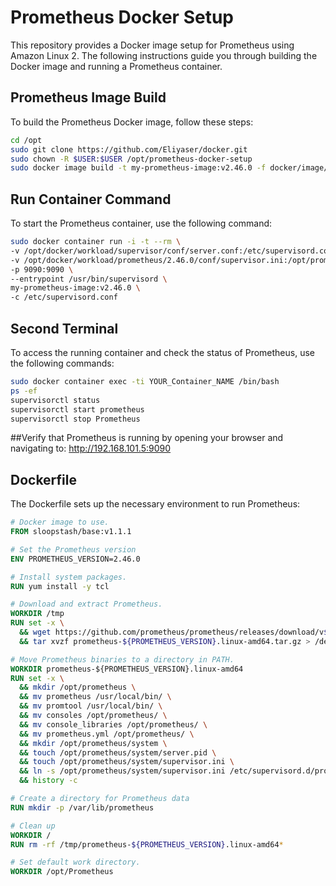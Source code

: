 
# Prometheus Docker Setup

This repository provides a Docker image setup for Prometheus using Amazon Linux 2. The following instructions guide you through building the Docker image and running a Prometheus container.

## Prometheus Image Build

To build the Prometheus Docker image, follow these steps:

```sh
cd /opt
sudo git clone https://github.com/Eliyaser/docker.git
sudo chown -R $USER:$USER /opt/prometheus-docker-setup 
sudo docker image build -t my-prometheus-image:v2.46.0 -f docker/image/prometheus/2.46.0/amazon-linux-2.dockerfile docker/image/prometheus/2.46.0/context
 ```

## Run Container Command

To start the Prometheus container, use the following command:

```sh
sudo docker container run -i -t --rm \
-v /opt/docker/workload/supervisor/conf/server.conf:/etc/supervisord.conf \
-v /opt/docker/workload/prometheus/2.46.0/conf/supervisor.ini:/opt/prometheus/system/supervisor.ini \
-p 9090:9090 \
--entrypoint /usr/bin/supervisord \
my-prometheus-image:v2.46.0 \
-c /etc/supervisord.conf
 ```
## Second Terminal

To access the running container and check the status of Prometheus, use the following commands:

```sh
sudo docker container exec -ti YOUR_Container_NAME /bin/bash
ps -ef
supervisorctl status
supervisorctl start prometheus
supervisorctl stop Prometheus
 ```

##Verify that Prometheus is running by opening your browser and navigating to:
http://192.168.101.5:9090


## Dockerfile

The Dockerfile sets up the necessary environment to run Prometheus:

```Dockerfile
# Docker image to use.
FROM sloopstash/base:v1.1.1

# Set the Prometheus version
ENV PROMETHEUS_VERSION=2.46.0

# Install system packages.
RUN yum install -y tcl

# Download and extract Prometheus.
WORKDIR /tmp
RUN set -x \
  && wget https://github.com/prometheus/prometheus/releases/download/v${PROMETHEUS_VERSION}/prometheus-${PROMETHEUS_VERSION}.linux-amd64.tar.gz --quiet \
  && tar xvzf prometheus-${PROMETHEUS_VERSION}.linux-amd64.tar.gz > /dev/null

# Move Prometheus binaries to a directory in PATH.
WORKDIR prometheus-${PROMETHEUS_VERSION}.linux-amd64
RUN set -x \
  && mkdir /opt/prometheus \
  && mv prometheus /usr/local/bin/ \
  && mv promtool /usr/local/bin/ \
  && mv consoles /opt/prometheus/ \
  && mv console_libraries /opt/prometheus/ \
  && mv prometheus.yml /opt/prometheus/ \
  && mkdir /opt/prometheus/system \
  && touch /opt/prometheus/system/server.pid \
  && touch /opt/prometheus/system/supervisor.ini \
  && ln -s /opt/prometheus/system/supervisor.ini /etc/supervisord.d/prometheus.ini \
  && history -c

# Create a directory for Prometheus data
RUN mkdir -p /var/lib/prometheus

# Clean up
WORKDIR /
RUN rm -rf /tmp/prometheus-${PROMETHEUS_VERSION}.linux-amd64*

# Set default work directory.
WORKDIR /opt/Prometheus

 ```
